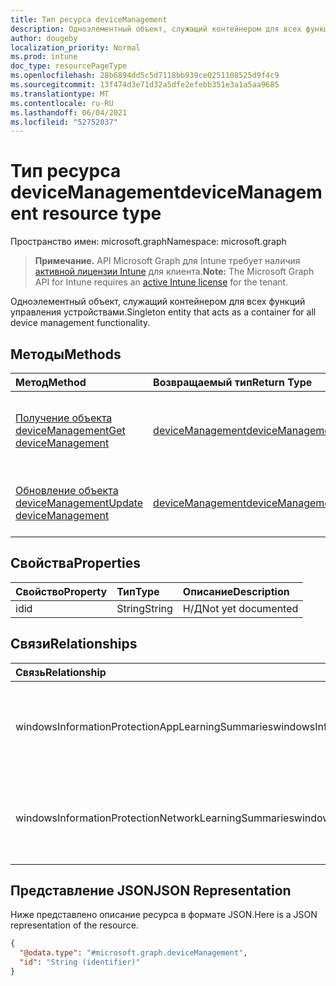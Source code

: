 ```yaml
---
title: Тип ресурса deviceManagement
description: Одноэлементный объект, служащий контейнером для всех функций управления устройствами.
author: dougeby
localization_priority: Normal
ms.prod: intune
doc_type: resourcePageType
ms.openlocfilehash: 28b6894dd5c5d7118bb939ce0251108525d9f4c9
ms.sourcegitcommit: 13f474d3e71d32a5dfe2efebb351e3a1a5aa9685
ms.translationtype: MT
ms.contentlocale: ru-RU
ms.lasthandoff: 06/04/2021
ms.locfileid: "52752037"
---
```

# <a name="devicemanagement-resource-type"></a><span data-ttu-id="7b6ed-103">Тип ресурса deviceManagement</span><span class="sxs-lookup"><span data-stu-id="7b6ed-103">deviceManagement resource type</span></span>

<span data-ttu-id="7b6ed-104">Пространство имен: microsoft.graph</span><span class="sxs-lookup"><span data-stu-id="7b6ed-104">Namespace: microsoft.graph</span></span>

> <span data-ttu-id="7b6ed-105">**Примечание.** API Microsoft Graph для Intune требует наличия [активной лицензии Intune](https://go.microsoft.com/fwlink/?linkid=839381) для клиента.</span><span class="sxs-lookup"><span data-stu-id="7b6ed-105">**Note:** The Microsoft Graph API for Intune requires an [active Intune license](https://go.microsoft.com/fwlink/?linkid=839381) for the tenant.</span></span>

<span data-ttu-id="7b6ed-106">Одноэлементный объект, служащий контейнером для всех функций управления устройствами.</span><span class="sxs-lookup"><span data-stu-id="7b6ed-106">Singleton entity that acts as a container for all device management functionality.</span></span>

## <a name="methods"></a><span data-ttu-id="7b6ed-107">Методы</span><span class="sxs-lookup"><span data-stu-id="7b6ed-107">Methods</span></span>
|<span data-ttu-id="7b6ed-108">Метод</span><span class="sxs-lookup"><span data-stu-id="7b6ed-108">Method</span></span>|<span data-ttu-id="7b6ed-109">Возвращаемый тип</span><span class="sxs-lookup"><span data-stu-id="7b6ed-109">Return Type</span></span>|<span data-ttu-id="7b6ed-110">Описание</span><span class="sxs-lookup"><span data-stu-id="7b6ed-110">Description</span></span>|
|:---|:---|:---|
|[<span data-ttu-id="7b6ed-111">Получение объекта deviceManagement</span><span class="sxs-lookup"><span data-stu-id="7b6ed-111">Get deviceManagement</span></span>](../api/intune-wip-devicemanagement-get.md)|[<span data-ttu-id="7b6ed-112">deviceManagement</span><span class="sxs-lookup"><span data-stu-id="7b6ed-112">deviceManagement</span></span>](../resources/intune-wip-devicemanagement.md)|<span data-ttu-id="7b6ed-113">Чтение свойств и связей объекта [deviceManagement](../resources/intune-wip-devicemanagement.md).</span><span class="sxs-lookup"><span data-stu-id="7b6ed-113">Read properties and relationships of the [deviceManagement](../resources/intune-wip-devicemanagement.md) object.</span></span>|
|[<span data-ttu-id="7b6ed-114">Обновление объекта deviceManagement</span><span class="sxs-lookup"><span data-stu-id="7b6ed-114">Update deviceManagement</span></span>](../api/intune-wip-devicemanagement-update.md)|[<span data-ttu-id="7b6ed-115">deviceManagement</span><span class="sxs-lookup"><span data-stu-id="7b6ed-115">deviceManagement</span></span>](../resources/intune-wip-devicemanagement.md)|<span data-ttu-id="7b6ed-116">Обновление свойств объекта [deviceManagement](../resources/intune-wip-devicemanagement.md).</span><span class="sxs-lookup"><span data-stu-id="7b6ed-116">Update the properties of a [deviceManagement](../resources/intune-wip-devicemanagement.md) object.</span></span>|

## <a name="properties"></a><span data-ttu-id="7b6ed-117">Свойства</span><span class="sxs-lookup"><span data-stu-id="7b6ed-117">Properties</span></span>
|<span data-ttu-id="7b6ed-118">Свойство</span><span class="sxs-lookup"><span data-stu-id="7b6ed-118">Property</span></span>|<span data-ttu-id="7b6ed-119">Тип</span><span class="sxs-lookup"><span data-stu-id="7b6ed-119">Type</span></span>|<span data-ttu-id="7b6ed-120">Описание</span><span class="sxs-lookup"><span data-stu-id="7b6ed-120">Description</span></span>|
|:---|:---|:---|
|<span data-ttu-id="7b6ed-121">id</span><span class="sxs-lookup"><span data-stu-id="7b6ed-121">id</span></span>|<span data-ttu-id="7b6ed-122">String</span><span class="sxs-lookup"><span data-stu-id="7b6ed-122">String</span></span>|<span data-ttu-id="7b6ed-123">Н/Д</span><span class="sxs-lookup"><span data-stu-id="7b6ed-123">Not yet documented</span></span>|

## <a name="relationships"></a><span data-ttu-id="7b6ed-124">Связи</span><span class="sxs-lookup"><span data-stu-id="7b6ed-124">Relationships</span></span>
|<span data-ttu-id="7b6ed-125">Связь</span><span class="sxs-lookup"><span data-stu-id="7b6ed-125">Relationship</span></span>|<span data-ttu-id="7b6ed-126">Тип</span><span class="sxs-lookup"><span data-stu-id="7b6ed-126">Type</span></span>|<span data-ttu-id="7b6ed-127">Описание</span><span class="sxs-lookup"><span data-stu-id="7b6ed-127">Description</span></span>|
|:---|:---|:---|
|<span data-ttu-id="7b6ed-128">windowsInformationProtectionAppLearningSummaries</span><span class="sxs-lookup"><span data-stu-id="7b6ed-128">windowsInformationProtectionAppLearningSummaries</span></span>|<span data-ttu-id="7b6ed-129">Коллекция [windowsInformationProtectionAppLearningSummary](../resources/intune-wip-windowsinformationprotectionapplearningsummary.md)</span><span class="sxs-lookup"><span data-stu-id="7b6ed-129">[windowsInformationProtectionAppLearningSummary](../resources/intune-wip-windowsinformationprotectionapplearningsummary.md) collection</span></span>|<span data-ttu-id="7b6ed-130">Сводки по обучению Windows Information Protection для приложений.</span><span class="sxs-lookup"><span data-stu-id="7b6ed-130">The windows information protection app learning summaries.</span></span>|
|<span data-ttu-id="7b6ed-131">windowsInformationProtectionNetworkLearningSummaries</span><span class="sxs-lookup"><span data-stu-id="7b6ed-131">windowsInformationProtectionNetworkLearningSummaries</span></span>|<span data-ttu-id="7b6ed-132">Коллекция [windowsInformationProtectionNetworkLearningSummary](../resources/intune-wip-windowsinformationprotectionnetworklearningsummary.md)</span><span class="sxs-lookup"><span data-stu-id="7b6ed-132">[windowsInformationProtectionNetworkLearningSummary](../resources/intune-wip-windowsinformationprotectionnetworklearningsummary.md) collection</span></span>|<span data-ttu-id="7b6ed-133">Сводки по обучению Windows Information Protection для сетей.</span><span class="sxs-lookup"><span data-stu-id="7b6ed-133">The windows information protection network learning summaries.</span></span>|

## <a name="json-representation"></a><span data-ttu-id="7b6ed-134">Представление JSON</span><span class="sxs-lookup"><span data-stu-id="7b6ed-134">JSON Representation</span></span>
<span data-ttu-id="7b6ed-135">Ниже представлено описание ресурса в формате JSON.</span><span class="sxs-lookup"><span data-stu-id="7b6ed-135">Here is a JSON representation of the resource.</span></span>
<!-- {
  "blockType": "resource",
  "keyProperty": "id",
  "@odata.type": "microsoft.graph.deviceManagement"
}
-->
``` json
{
  "@odata.type": "#microsoft.graph.deviceManagement",
  "id": "String (identifier)"
}
```




